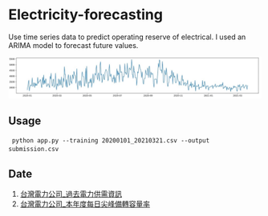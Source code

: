 # Electricity-forecasting

Use time series data to predict operating reserve of electrical. I used an ARIMA model to forecast future values.

<img src="https://github.com/gsdndeer/Electricity-forecasting/blob/main/figures/operating_reserve.jpg" alt="operating reserve from 20200101 to 20210321">

## Usage

``` python app.py --training 20200101_20210321.csv --output submission.csv```


## Date
1. [台灣電力公司_過去電力供需資訊](https://data.gov.tw/dataset/19995)
2. [台灣電力公司_本年度每日尖峰備轉容量率](https://data.gov.tw/dataset/25850)
